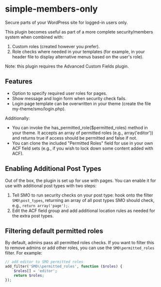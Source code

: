 # simple-members-only

Secure parts of your WordPress site for logged-in users only.

This plugin becomes useful as part of a more complete security/members system when combined with:

1. Custom roles (created however you prefer).
2. Role checks where needed in your templates (for example, in your header file to display alternative menus based on the user's role).

Note: this plugin requires the Advanced Custom Fields plugin.

## Features

- Option to specify required user roles for pages.
- Show message and login form when security check fails.
- Login page template can be overwritten in your theme (create the file my-theme/smo/login.php).

Additionally:

- You can invoke the has_permitted_role(\$permitted_roles) method in your theme. It accepts an array of permitted roles (e.g., array('editor')) and returns true if access should be permitted and false if not.
- You can clone the included "Permitted Roles" field for use in your own ACF field sets (e.g., if you wish to lock down some content added with ACF).

## Enabling Additional Post Types

Out of the box, the plugin is set up for use with pages. You can enable it for use with additional post types with two steps:

1. Tell SMO to run security checks on your post type: hook onto the filter `SMO\post_types`, returning an array of all post types SMO should check, e.g., `return array('page');`.
2. Edit the ACF field group and add additional location rules as needed for the extra post types.

## Filtering default permitted roles

By default, admins pass all permitted roles checks. If you want to filter this to remove admins or add other roles, you can use the `SMO\permitted_roles` filter. For example:

```php
// add editor to SMO permitted roles
add_filter('SMO\\permitted_roles', function ($roles) {
    $roles[] = 'editor';
    return $roles;
});
```
